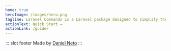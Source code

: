 ```yaml
---
home: true
heroImage: /images/hero.png
tagline: Laravel Commands is a Laravel package designed to simplify the process of generating resources using the Artisan command line interface.
actionText: Quick Start →
actionLink: /guide/
---
```

::: slot footer
Made by [Daniel Neto](https://github.com/danie1net0)
:::
